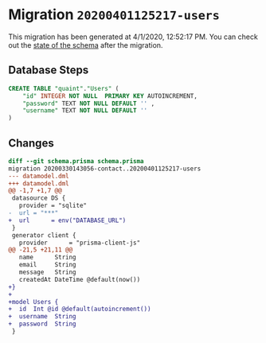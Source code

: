 # Migration `20200401125217-users`

This migration has been generated at 4/1/2020, 12:52:17 PM.
You can check out the [state of the schema](./schema.prisma) after the migration.

## Database Steps

```sql
CREATE TABLE "quaint"."Users" (
    "id" INTEGER NOT NULL  PRIMARY KEY AUTOINCREMENT,
    "password" TEXT NOT NULL DEFAULT '' ,
    "username" TEXT NOT NULL DEFAULT '' 
) 
```

## Changes

```diff
diff --git schema.prisma schema.prisma
migration 20200330143056-contact..20200401125217-users
--- datamodel.dml
+++ datamodel.dml
@@ -1,7 +1,7 @@
 datasource DS {
   provider = "sqlite"
-  url = "***"
+  url      = env("DATABASE_URL")
 }
 generator client {
   provider      = "prisma-client-js"
@@ -21,5 +21,11 @@
   name      String
   email     String
   message   String
   createdAt DateTime @default(now())
+}
+
+model Users {
+  id  Int @id @default(autoincrement())
+  username  String
+  password  String
 }
```


